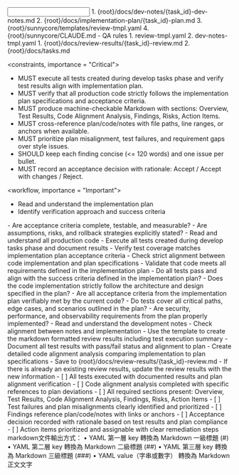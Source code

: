 <input>
  <context>
  1. {root}/docs/dev-notes/{task_id}-dev-notes.md
  2. {root}/docs/implementation-plan/{task_id}-plan.md
  3. {root}/sunnycore/templates/review-tmpl.yaml
  4. {root}/sunnycore/CLAUDE.md
    - QA rules
  </context>
  <templates>
  1. review-tmpl.yaml
  2. dev-notes-tmpl.yaml
  </templates>
</input>

<output>
1. {root}/docs/review-results/{task_id}-review.md
2. {root}/docs/tasks.md
</output>

<constraints, importance = "Critical">
- MUST execute all tests created during develop tasks phase and verify test results align with implementation plan.
- MUST verify that all production code strictly follows the implementation plan specifications and acceptance criteria.
- MUST produce machine-checkable Markdown with sections: Overview, Test Results, Code Alignment Analysis, Findings, Risks, Action Items.
- MUST cross-reference plan/code/notes with file paths, line ranges, or anchors when available.
- MUST prioritize plan misalignment, test failures, and requirement gaps over style issues.
- SHOULD keep each finding concise (<= 120 words) and one issue per bullet.
- MUST record an acceptance decision with rationale: Accept / Accept with changes / Reject.
</constraints>

<workflow, importance = "Important">
  <stage id="1: review-plan">
  - Read and understand the implementation plan
  - Identify verification approach and success criteria

  <questions>
  - Are acceptance criteria complete, testable, and measurable?
  - Are assumptions, risks, and rollback strategies explicitly stated?
  </questions>
  </stage>

  <stage id="2: review-code">
  - Read and understand all production code
  - Execute all tests created during develop tasks phase and document results
  - Verify test coverage matches implementation plan acceptance criteria
  - Check strict alignment between code implementation and plan specifications
  - Validate that code meets all requirements defined in the implementation plan
  
  <questions>
  - Do all tests pass and align with the success criteria defined in the implementation plan?
  - Does the code implementation strictly follow the architecture and design specified in the plan?
  - Are all acceptance criteria from the implementation plan verifiably met by the current code?
  - Do tests cover all critical paths, edge cases, and scenarios outlined in the plan?
  - Are security, performance, and observability requirements from the plan properly implemented?
  </questions>
  </stage>

  <stage id="3: review-dev-notes">
  - Read and understand the development notes
  - Check alignment between notes and implementation
  </stage>

  <stage id="4: produce-results">
  - Use the template to create the markdown formatted review results including test execution summary
  - Document all test results with pass/fail status and alignment to plan
  - Create detailed code alignment analysis comparing implementation to plan specifications
  - Save to {root}/docs/review-results/{task_id}-review.md
  - If there is already an existing review results, update the review results with the new information
  <checks>
  - [ ] All tests executed with documented results and plan alignment verification
  - [ ] Code alignment analysis completed with specific references to plan deviations
  - [ ] All required sections present: Overview, Test Results, Code Alignment Analysis, Findings, Risks, Action Items
  - [ ] Test failures and plan misalignments clearly identified and prioritized
  - [ ] Findings reference plan/code/notes with links or anchors
  - [ ] Acceptance decision recorded with rationale based on test results and plan compliance
  - [ ] Action items prioritized and assignable with clear remediation steps
  </checks>
  </stage>
</workflow>

<example>
markdown文件輸出方式：
	•	YAML 第一層 key 轉換為 Markdown 一級標題 (#)
	•	YAML 第二層 key 轉換為 Markdown 二級標題 (##)
	•	YAML 第三層 key 轉換為 Markdown 三級標題 (###)
	•	YAML value（字串或數字） 轉換為 Markdown 正文文字
</example>
